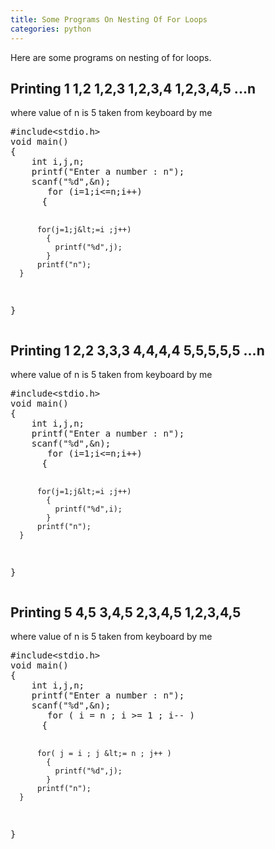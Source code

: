 ```yaml
---
title: Some Programs On Nesting Of For Loops
categories: python
---
```


Here are some programs on nesting of for loops.
<h2>
Printing
1
1,2
1,2,3
1,2,3,4
1,2,3,4,5 ...n</h2>
where value of n is 5 taken from keyboard by me
<pre>#include&lt;stdio.h&gt;
void main()
{
	int i,j,n;
	printf("Enter a number : n");
	scanf("%d",&amp;n);
       for (i=1;i&lt;=n;i++)
	  {

		  for(j=1;j&lt;=i ;j++)
		    {
		      printf("%d",j);
		    }
		  printf("n");
	  }
}
</pre>
<h2>Printing
1
2,2
3,3,3
4,4,4,4
5,5,5,5,5 ...n</h2>
where value of n is 5 taken from keyboard by me
<pre>#include&lt;stdio.h&gt;
void main()
{
	int i,j,n;
	printf("Enter a number : n");
	scanf("%d",&amp;n);
       for (i=1;i&lt;=n;i++)
	  {

		  for(j=1;j&lt;=i ;j++)
		    {
		      printf("%d",i);
		    }
		  printf("n");
	  }
}
</pre>
<h2>Printing
5
4,5
3,4,5
2,3,4,5
1,2,3,4,5</h2>
where value of n is 5 taken from keyboard by me
<pre>#include&lt;stdio.h&gt;
void main()
{
	int i,j,n;
	printf("Enter a number : n");
	scanf("%d",&amp;n);
       for ( i = n ; i &gt;= 1 ; i-- )
	  {

		  for( j = i ; j &lt;= n ; j++ )
		    {
		      printf("%d",j);
		    }
		  printf("n");
	  }
}
</pre>
&nbsp;